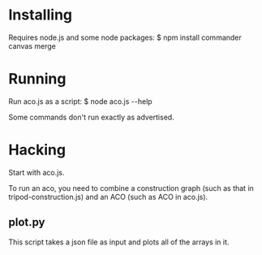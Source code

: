 Installing
==========
Requires node.js and some node packages:
	$ npm install commander canvas merge

Running
=======
Run aco.js as a script:
	$ node aco.js --help

Some commands don't run exactly as advertised.

Hacking
=======
Start with aco.js.

To run an aco, you need to combine a construction graph (such as that in tripod-construction.js) and
an ACO (such as ACO in aco.js).

plot.py
-------
This script takes a json file as input and plots all of the arrays in it.

